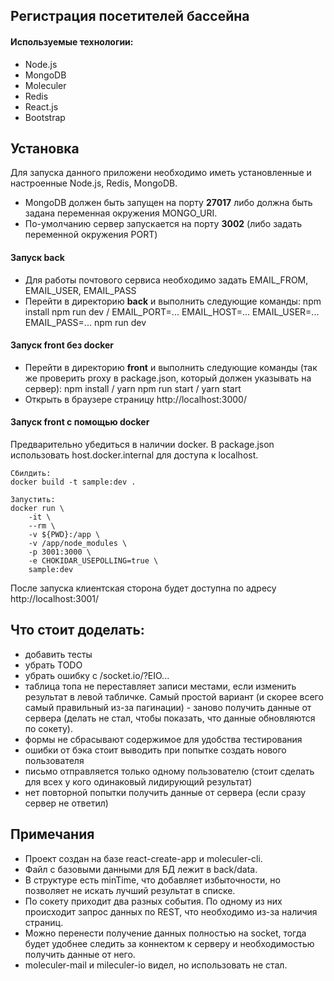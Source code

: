 ## Регистрация посетителей бассейна

#### Используемые технологии:
- Node.js
- MongoDB
- Moleculer
- Redis
- React.js
- Bootstrap

## Установка
Для запуска данного приложени необходимо иметь установленные и настроенные Node.js, Redis, MongoDB.
- MongoDB должен быть запущен на порту **27017** либо должна быть задана переменная окружения MONGO_URI.
- По-умолчанию сервер запускается на порту **3002** (либо задать переменной окружения PORT)

#### Запуск back
- Для работы почтового сервиса необходимо задать EMAIL_FROM, EMAIL_USER, EMAIL_PASS
- Перейти в директорию **back** и выполнить следующие команды:
		npm install
		npm run dev / EMAIL_PORT=... EMAIL_HOST=... EMAIL_USER=... EMAIL_PASS=... npm run dev 


#### Запуск front без docker
- Перейти в директорию **front** и выполнить следующие команды (так же проверить proxy в package.json, который должен указывать на сервер):
		npm install / yarn
		npm run start / yarn start
- Открыть в браузере страницу http://localhost:3000/


#### Запуск front с помощью docker
Предварительно убедиться в наличии docker. В package.json использовать host.docker.internal для доступа к localhost.

```
Сбилдить:
docker build -t sample:dev .

Запустить:
docker run \
    -it \
    --rm \
    -v ${PWD}:/app \
    -v /app/node_modules \
    -p 3001:3000 \
    -e CHOKIDAR_USEPOLLING=true \
    sample:dev
```
После запуска клиентская сторона будет доступна по адресу http://localhost:3001/


## Что стоит доделать:
- добавить тесты
- убрать TODO
- убрать ошибку с /socket.io/?EIO...
- таблица топа не переставляет записи местами, если изменить результат в левой табличке. Самый простой вариант (и скорее всего самый правильный из-за пагинации) - заново получить данные от сервера (делать не стал, чтобы показать, что данные обновляются по сокету).
- формы не сбрасывают содержимое для удобства тестирования
- ошибки от бэка стоит выводить при попытке создать нового пользователя
- письмо отправляется только одному пользователю (стоит сделать для всех у кого одинаковый лидирующий результат)
- нет повторной попытки получить данные от сервера (если сразу сервер не ответил)


## Примечания
- Проект создан на базе react-create-app и moleculer-cli. 
- Файл с базовыми данными для БД лежит в back/data. 
- В структуре есть minTime, что добавляет избыточности, но позволяет не искать лучший результат в списке. 
- По сокету приходит два разных события. По одному из них происходит запрос данных по REST, что необходимо из-за наличия страниц.
- Можно перенести получение данных полностью на socket, тогда будет удобнее следить за коннектом к серверу и необходимостью получить данные от него.
- moleculer-mail и mileculer-io видел, но использовать не стал.
